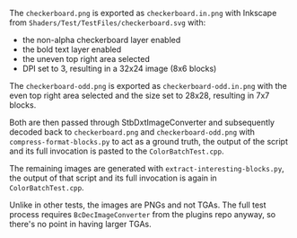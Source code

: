 The `checkerboard.png` is exported as `checkerboard.in.png` with Inkscape from
`Shaders/Test/TestFiles/checkerboard.svg` with:

-   the non-alpha checkerboard layer enabled
-   the bold text layer enabled
-   the uneven top right area selected
-   DPI set to 3, resulting in a 32x24 image (8x6 blocks)

The `checkerboard-odd.png` is exported as `checkerboard-odd.in.png` with the
even top right area selected and the size set to 28x28, resulting in 7x7
blocks.

Both are then passed through StbDxtImageConverter and subsequently decoded
back to `checkerboard.png` and `checkerboard-odd.png` with
`compress-format-blocks.py` to act as a ground truth, the output of the script
and its full invocation is pasted to the `ColorBatchTest.cpp`.

The remaining images are generated with `extract-interesting-blocks.py`, the
output of that script and its full invocation is again in `ColorBatchTest.cpp`.

Unlike in other tests, the images are PNGs and not TGAs. The full test process
requires `BcDecImageConverter` from the plugins repo anyway, so there's no
point in having larger TGAs.

